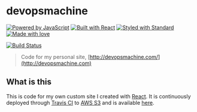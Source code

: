 # devopsmachine

[![Powered by JavaScript](https://img.shields.io/badge/Powered%20by-JavaScript-yellow.svg?longCache=true&style=for-the-badge)](https://developer.mozilla.org/en-US/docs/Web/JavaScript)
[![Built with React](https://img.shields.io/badge/Built%20with-React-blue.svg?longCache=true&style=for-the-badge)](https://reactjs.org/)
[![Styled with Standard](https://img.shields.io/badge/Styled%20With-Standard-brightgreen.svg?longCache=true&style=for-the-badge)](https://standardjs.com)
[![Made with love](https://img.shields.io/badge/made%20with-%E2%9D%A4-red.svg?longCache=true&style=for-the-badge)](http://devopsmachine.com)

[![Build Status](https://img.shields.io/travis/RyanMillerC/devopsmachine.svg?style=for-the-badge)](https://travis-ci.org/RyanMillerC/devopsmachine)

> Code for my personal site, [http://devopsmachine.com/](http://devopsmachine.com)

## What is this

This is code for my own custom site I created with [React](https://github.com/facebook/react). It is continuously deployed through [Travis CI](https://travis-ci.org/RyanMillerC/devopsmachine) to [AWS S3](https://aws.amazon.com/s3/) and is available [here](http://devopsmachine.com).

